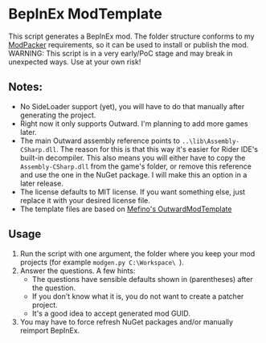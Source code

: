 # BepInEx ModTemplate

This script generates a BepInEx mod. The folder structure conforms to my [ModPacker](https://github.com/Faeryn/BepInEx-ModPacker) requirements, so it can be used to install or publish the mod.  
WARNING: This script is in a very early/PoC stage and may break in unexpected ways. Use at your own risk!

## Notes: 
* No SideLoader support (yet), you will have to do that manually after generating the project.
* Right now it only supports Outward. I'm planning to add more games later.
* The main Outward assembly reference points to `..\lib\Assembly-CSharp.dll`. The reason for this is that this way it's easier for Rider IDE's built-in decompiler. 
This also means you will either have to copy the `Assembly-CSharp.dll` from the game's folder, or remove this reference and use the one in the NuGet package. I will make this an option in a later release.
* The license defaults to MIT license. If you want something else, just replace it with your desired license file.
* The template files are based on [Mefino's OutwardModTemplate](https://github.com/Mefino/OutwardModTemplate) 

## Usage
1. Run the script with one argument, the folder where you keep your mod projects (for example `modgen.py C:\Workspace\ `).
2. Answer the questions. A few hints:
   * The questions have sensible defaults shown in (parentheses) after the question.
   * If you don't know what it is, you do not want to create a patcher project.
   * It's a good idea to accept generated mod GUID.
3. You may have to force refresh NuGet packages and/or manually reimport BepInEx.
